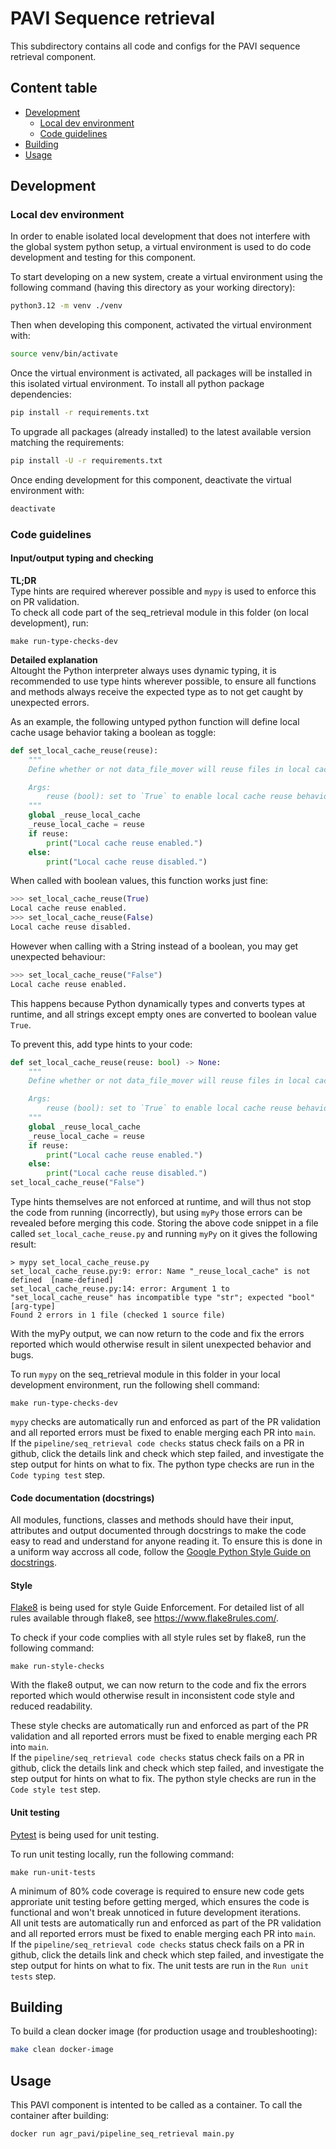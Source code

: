 # PAVI Sequence retrieval
This subdirectory contains all code and configs for the PAVI sequence retrieval component.

## Content table
 * [Development](#development)
    * [Local dev environment](#local-dev-environment)
    * [Code guidelines](#code-guidelines)
 * [Building](#building)
 * [Usage](#usage)

## Development
### Local dev environment
In order to enable isolated local development that does not interfere with the global system python setup,
a virtual environment is used to do code development and testing for this component.

To start developing on a new system, create a virtual environment using the following command
(having this directory as your working directory):
```bash
python3.12 -m venv ./venv
```

Then when developing this component, activated the virtual environment with:
```bash
source venv/bin/activate
```
Once the virtual environment is activated, all packages will be installed in this isolated virtual environment.
To install all python package dependencies:
```bash
pip install -r requirements.txt
```

To upgrade all packages (already installed) to the latest available version matching the requirements:
```bash
pip install -U -r requirements.txt
```

Once ending development for this component, deactivate the virtual environment with:
```bash
deactivate
```

### Code guidelines
#### Input/output typing and checking
**TL;DR**  
Type hints are required wherever possible and `mypy` is used to enforce this on PR validation.  
To check all code part of the seq_retrieval module in this folder (on local development), run:
```shell
make run-type-checks-dev
```

**Detailed explanation**  
Altought the Python interpreter always uses dynamic typing, it is recommended to use type hints wherever possible,
to ensure all functions and methods always receive the expected type as to not get caught by unexpected errors.

As an example, the following untyped python function will define local cache usage behavior taking a boolean as toggle:
```python
def set_local_cache_reuse(reuse):
    """
    Define whether or not data_file_mover will reuse files in local cache where already available pre-execution.

    Args:
        reuse (bool): set to `True` to enable local cache reuse behavior (default `False`)
    """
    global _reuse_local_cache
    _reuse_local_cache = reuse
    if reuse:
        print("Local cache reuse enabled.")
    else:
        print("Local cache reuse disabled.")
```

When called with boolean values, this function works just fine:
```python
>>> set_local_cache_reuse(True)
Local cache reuse enabled.
>>> set_local_cache_reuse(False)
Local cache reuse disabled.
```
However when calling with a String instead of a boolean, you may get unexpected behaviour:
```python
>>> set_local_cache_reuse("False")
Local cache reuse enabled.
```
This happens because Python dynamically types and converts types at runtime,
and all strings except empty ones are converted to boolean value `True`.

To prevent this, add type hints to your code:
```python
def set_local_cache_reuse(reuse: bool) -> None:
    """
    Define whether or not data_file_mover will reuse files in local cache where already available pre-execution.

    Args:
        reuse (bool): set to `True` to enable local cache reuse behavior (default `False`)
    """
    global _reuse_local_cache
    _reuse_local_cache = reuse
    if reuse:
        print("Local cache reuse enabled.")
    else:
        print("Local cache reuse disabled.")
set_local_cache_reuse("False")
```

Type hints themselves are not enforced at runtime, and will thus not stop the code from running (incorrectly),
but using `myPy` those errors can be revealed before merging this code. Storing the above code snippet in a file
called `set_local_cache_reuse.py` and running `myPy` on it gives the following result:
```shell
> mypy set_local_cache_reuse.py
set_local_cache_reuse.py:9: error: Name "_reuse_local_cache" is not defined  [name-defined]
set_local_cache_reuse.py:14: error: Argument 1 to "set_local_cache_reuse" has incompatible type "str"; expected "bool"  [arg-type]
Found 2 errors in 1 file (checked 1 source file)
```
With the myPy output, we can now return to the code and fix the errors reported
which would otherwise result in silent unexpected behavior and bugs.

To run `mypy` on the seq_retrieval module in this folder in your local development environment,
run the following shell command:
```shell
make run-type-checks-dev
```

`mypy` checks are automatically run and enforced as part of the PR validation
and all reported errors must be fixed to enable merging each PR into `main`.  
If the `pipeline/seq_retrieval code checks` status check fails on a PR in github,
click the details link and check which step failed, and investigate the step output
for hints on what to fix. The python type checks are run in the `Code typing test` step.

#### Code documentation (docstrings)
All modules, functions, classes and methods should have their input, attributes and output documented
through docstrings to make the code easy to read and understand for anyone reading it.
To ensure this is done in a uniform way accross all code, follow the [Google Python Style Guide on docstrings](https://google.github.io/styleguide/pyguide.html#38-comments-and-docstrings).

#### Style
[Flake8](https://flake8.pycqa.org/en/latest/) is being used for style Guide Enforcement.
For detailed list of all rules available through flake8, see https://www.flake8rules.com/.

To check if your code complies with all style rules set by flake8, run the following command:
```shell
make run-style-checks
```
With the flake8 output, we can now return to the code and fix the errors reported
which would otherwise result in inconsistent code style and reduced readability.

These style checks are automatically run and enforced as part of the PR validation
and all reported errors must be fixed to enable merging each PR into `main`.  
If the `pipeline/seq_retrieval code checks` status check fails on a PR in github,
click the details link and check which step failed, and investigate the step output
for hints on what to fix. The python style checks are run in the `Code style test` step.

#### Unit testing
[Pytest](https://pytest.org/) is being used for unit testing.

To run unit testing locally, run the following command:
```shell
make run-unit-tests
```

A minimum of 80% code coverage is required to ensure new code gets approriate unit
testing before getting merged, which ensures the code is functional and won't break
unnoticed in future development iterations.  
All unit tests are automatically run and enforced as part of the PR validation
and all reported errors must be fixed to enable merging each PR into `main`.  
If the `pipeline/seq_retrieval code checks` status check fails on a PR in github,
click the details link and check which step failed, and investigate the step output
for hints on what to fix. The unit tests are run in the `Run unit tests` step.

## Building
To build a clean docker image (for production usage and troubleshooting):
```bash
make clean docker-image
```

## Usage
This PAVI component is intented to be called as a container.
To call the container after building:
```bash
docker run agr_pavi/pipeline_seq_retrieval main.py
```
